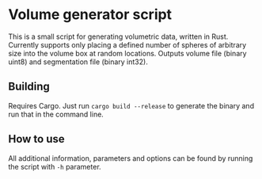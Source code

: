 # Volume generator script

This is a small script for generating volumetric data, written in Rust. Currently supports only placing a defined number of spheres of arbitrary
size into the volume box at random locations. Outputs volume file (binary uint8) and segmentation file (binary int32).

## Building

Requires Cargo. Just run ``cargo build --release`` to generate the binary and run that in the command line.

## How to use

All additional information, parameters and options can be found by running the script with ``-h`` parameter.

